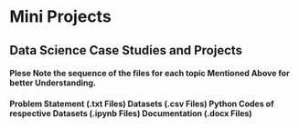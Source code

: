 # Mini Projects

## Data Science Case Studies and Projects

#### Plese Note the sequence of the files for each topic Mentioned Above for better Understanding.
#### Problem Statement (.txt Files) Datasets (.csv Files) Python Codes of respective Datasets (.ipynb Files) Documentation (.docx Files)
